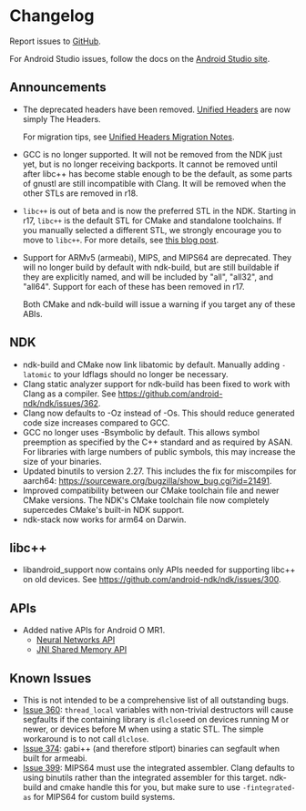 Changelog
=========

Report issues to [GitHub].

For Android Studio issues, follow the docs on the [Android Studio site].

[GitHub]: https://github.com/android-ndk/ndk/issues
[Android Studio site]: http://tools.android.com/filing-bugs

Announcements
-------------

 * The deprecated headers have been removed. [Unified Headers] are now simply
   The Headers.

   For migration tips, see [Unified Headers Migration Notes].

 * GCC is no longer supported. It will not be removed from the NDK just yet, but
   is no longer receiving backports. It cannot be removed until after libc++ has
   become stable enough to be the default, as some parts of gnustl are still
   incompatible with Clang. It will be removed when the other STLs are removed
   in r18.

 * `libc++` is out of beta and is now the preferred STL in the NDK. Starting in
   r17, `libc++` is the default STL for CMake and standalone toolchains. If you
   manually selected a different STL, we strongly encourage you to move to
   `libc++`. For more details, see [this blog post].

 * Support for ARMv5 (armeabi), MIPS, and MIPS64 are deprecated. They will no
   longer build by default with ndk-build, but are still buildable if they are
   explicitly named, and will be included by "all", "all32", and "all64".
   Support for each of these has been removed in r17.

   Both CMake and ndk-build will issue a warning if you target any of these
   ABIs.

[Unified Headers]: docs/UnifiedHeaders.md
[Unified Headers Migration Notes]: docs/UnifiedHeadersMigration.md
[this blog post]: https://android-developers.googleblog.com/2017/09/introducing-android-native-development.html

NDK
---

 * ndk-build and CMake now link libatomic by default. Manually adding `-latomic`
   to your ldflags should no longer be necessary.
 * Clang static analyzer support for ndk-build has been fixed to work with Clang
   as a compiler. See https://github.com/android-ndk/ndk/issues/362.
 * Clang now defaults to -Oz instead of -Os. This should reduce generated code
   size increases compared to GCC.
 * GCC no longer uses -Bsymbolic by default. This allows symbol preemption as
   specified by the C++ standard and as required by ASAN. For libraries with
   large numbers of public symbols, this may increase the size of your binaries.
 * Updated binutils to version 2.27. This includes the fix for miscompiles for
   aarch64: https://sourceware.org/bugzilla/show_bug.cgi?id=21491.
 * Improved compatibility between our CMake toolchain file and newer CMake
   versions. The NDK's CMake toolchain file now completely supercedes CMake's
   built-in NDK support.
 * ndk-stack now works for arm64 on Darwin.

libc++
------

 * libandroid\_support now contains only APIs needed for supporting libc++ on
   old devices. See https://github.com/android-ndk/ndk/issues/300.

APIs
----

 * Added native APIs for Android O MR1.
     * [Neural Networks API]
     * [JNI Shared Memory API]

[Neural Networks API]: https://developer.android.com/ndk/guides/neuralnetworks/index.html
[JNI Shared Memory API]: https://developer.android.com/ndk/reference/sharedmem__jni_8h.html

Known Issues
------------

 * This is not intended to be a comprehensive list of all outstanding bugs.
 * [Issue 360]: `thread_local` variables with non-trivial destructors will cause
   segfaults if the containing library is `dlclose`ed on devices running M or
   newer, or devices before M when using a static STL. The simple workaround is
   to not call `dlclose`.
 * [Issue 374]: gabi++ (and therefore stlport) binaries can segfault when built
   for armeabi.
 * [Issue 399]: MIPS64 must use the integrated assembler. Clang defaults to
   using binutils rather than the integrated assembler for this target.
   ndk-build and cmake handle this for you, but make sure to use
   `-fintegrated-as` for MIPS64 for custom build systems.

[Issue 360]: https://github.com/android-ndk/ndk/issues/360
[Issue 374]: https://github.com/android-ndk/ndk/issues/374
[Issue 399]: https://github.com/android-ndk/ndk/issues/399
